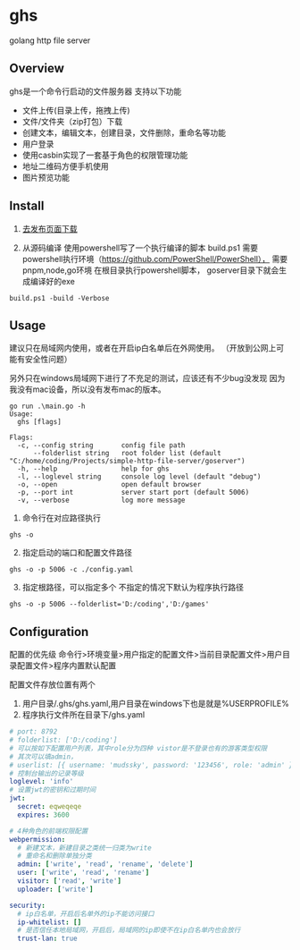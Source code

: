 # ghs
golang http file server


## Overview
ghs是一个命令行启动的文件服务器
支持以下功能
- 文件上传(目录上传，拖拽上传)
- 文件/文件夹（zip打包）下载
- 创建文本，编辑文本，创建目录，文件删除，重命名等功能
- 用户登录
- 使用casbin实现了一套基于角色的权限管理功能
- 地址二维码方便手机使用
- 图片预览功能

## Install
1. [去发布页面下载](https://github.com/mudssky/simple-http-file-server/releases/)

2. 从源码编译
使用powershell写了一个执行编译的脚本 build.ps1
需要powershell执行环境（https://github.com/PowerShell/PowerShell），
需要pnpm,node,go环境
在根目录执行powershell脚本， goserver目录下就会生成编译好的exe
```shell
build.ps1 -build -Verbose
```

## Usage

建议只在局域网内使用，或者在开启ip白名单后在外网使用。
（开放到公网上可能有安全性问题）

另外只在windows局域网下进行了不充足的测试，应该还有不少bug没发现
因为我没有mac设备，所以没有发布mac的版本。

```
go run .\main.go -h
Usage:
  ghs [flags]

Flags:
  -c, --config string       config file path
      --folderlist string   root folder list (default "C:/home/coding/Projects/simple-http-file-server/goserver")
  -h, --help                help for ghs
  -l, --loglevel string     console log level (default "debug")
  -o, --open                open default browser
  -p, --port int            server start port (default 5006)
  -v, --verbose             log more message
```

1. 命令行在对应路径执行

```shell
ghs -o
```

2. 指定启动的端口和配置文件路径

```shell
ghs -o -p 5006 -c ./config.yaml
``` 

3. 指定根路径，可以指定多个
   不指定的情况下默认为程序执行路径
```shell
ghs -o -p 5006 --folderlist='D:/coding','D:/games'
```

## Configuration
配置的优先级
命令行>环境变量>用户指定的配置文件>当前目录配置文件>用户目录配置文件>程序内置默认配置

配置文件存放位置有两个
1. 用户目录/.ghs/ghs.yaml,用户目录在windows下也是就是%USERPROFILE%
2. 程序执行文件所在目录下/ghs.yaml


```yaml
# port: 8792
# folderlist: ['D:/coding']
# 可以按如下配置用户列表，其中role分为四种 vistor是不登录也有的游客类型权限
# 其次可以填admin，
# userlist: [{ username: 'mudssky', password: '123456', role: 'admin' }]
# 控制台输出的记录等级
loglevel: 'info'
# 设置jwt的密钥和过期时间
jwt:
  secret: eqweqeqe
  expires: 3600

# 4种角色的前端权限配置
webpermission:
  # 新建文本，新建目录之类统一归类为write
  # 重命名和删除单独分类
  admin: ['write', 'read', 'rename', 'delete']
  user: ['write', 'read', 'rename']
  visitor: ['read', 'write']
  uploader: ['write']

security:
  # ip白名单，开启后名单外的ip不能访问接口
  ip-whitelist: []
  # 是否信任本地局域网，开启后，局域网的ip即使不在ip白名单内也会放行
  trust-lan: true

```
